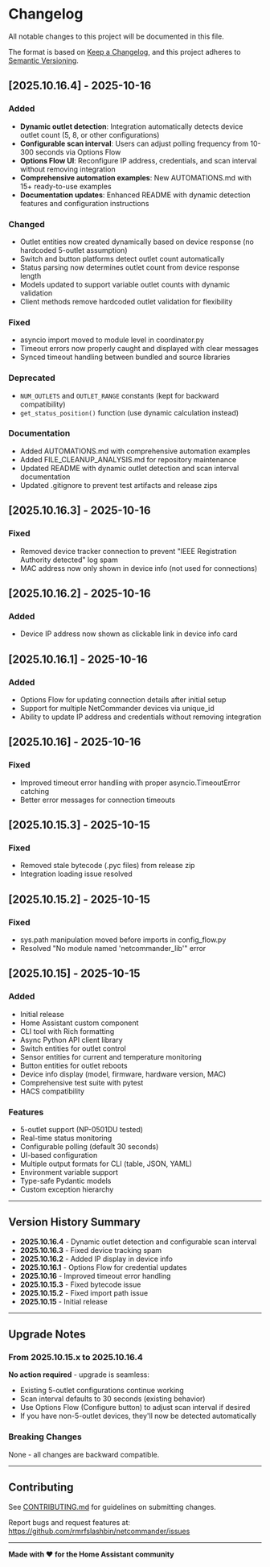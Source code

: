# Changelog

All notable changes to this project will be documented in this file.

The format is based on [Keep a Changelog](https://keepachangelog.com/en/1.0.0/),
and this project adheres to [Semantic Versioning](https://semver.org/spec/v2.0.0.html).

## [2025.10.16.4] - 2025-10-16

### Added
- **Dynamic outlet detection**: Integration automatically detects device outlet count (5, 8, or other configurations)
- **Configurable scan interval**: Users can adjust polling frequency from 10-300 seconds via Options Flow
- **Options Flow UI**: Reconfigure IP address, credentials, and scan interval without removing integration
- **Comprehensive automation examples**: New AUTOMATIONS.md with 15+ ready-to-use examples
- **Documentation updates**: Enhanced README with dynamic detection features and configuration instructions

### Changed
- Outlet entities now created dynamically based on device response (no hardcoded 5-outlet assumption)
- Switch and button platforms detect outlet count automatically
- Status parsing now determines outlet count from device response length
- Models updated to support variable outlet counts with dynamic validation
- Client methods remove hardcoded outlet validation for flexibility

### Fixed
- asyncio import moved to module level in coordinator.py
- Timeout errors now properly caught and displayed with clear messages
- Synced timeout handling between bundled and source libraries

### Deprecated
- `NUM_OUTLETS` and `OUTLET_RANGE` constants (kept for backward compatibility)
- `get_status_position()` function (use dynamic calculation instead)

### Documentation
- Added AUTOMATIONS.md with comprehensive automation examples
- Added FILE_CLEANUP_ANALYSIS.md for repository maintenance
- Updated README with dynamic outlet detection and scan interval documentation
- Updated .gitignore to prevent test artifacts and release zips

## [2025.10.16.3] - 2025-10-16

### Fixed
- Removed device tracker connection to prevent "IEEE Registration Authority detected" log spam
- MAC address now only shown in device info (not used for connections)

## [2025.10.16.2] - 2025-10-16

### Added
- Device IP address now shown as clickable link in device info card

## [2025.10.16.1] - 2025-10-16

### Added
- Options Flow for updating connection details after initial setup
- Support for multiple NetCommander devices via unique_id
- Ability to update IP address and credentials without removing integration

## [2025.10.16] - 2025-10-16

### Fixed
- Improved timeout error handling with proper asyncio.TimeoutError catching
- Better error messages for connection timeouts

## [2025.10.15.3] - 2025-10-15

### Fixed
- Removed stale bytecode (.pyc files) from release zip
- Integration loading issue resolved

## [2025.10.15.2] - 2025-10-15

### Fixed
- sys.path manipulation moved before imports in config_flow.py
- Resolved "No module named 'netcommander_lib'" error

## [2025.10.15] - 2025-10-15

### Added
- Initial release
- Home Assistant custom component
- CLI tool with Rich formatting
- Async Python API client library
- Switch entities for outlet control
- Sensor entities for current and temperature monitoring
- Button entities for outlet reboots
- Device info display (model, firmware, hardware version, MAC)
- Comprehensive test suite with pytest
- HACS compatibility

### Features
- 5-outlet support (NP-0501DU tested)
- Real-time status monitoring
- Configurable polling (default 30 seconds)
- UI-based configuration
- Multiple output formats for CLI (table, JSON, YAML)
- Environment variable support
- Type-safe Pydantic models
- Custom exception hierarchy

---

## Version History Summary

- **2025.10.16.4** - Dynamic outlet detection and configurable scan interval
- **2025.10.16.3** - Fixed device tracking spam
- **2025.10.16.2** - Added IP display in device info
- **2025.10.16.1** - Options Flow for credential updates
- **2025.10.16** - Improved timeout error handling
- **2025.10.15.3** - Fixed bytecode issue
- **2025.10.15.2** - Fixed import path issue
- **2025.10.15** - Initial release

---

## Upgrade Notes

### From 2025.10.15.x to 2025.10.16.4

**No action required** - upgrade is seamless:
- Existing 5-outlet configurations continue working
- Scan interval defaults to 30 seconds (existing behavior)
- Use Options Flow (Configure button) to adjust scan interval if desired
- If you have non-5-outlet devices, they'll now be detected automatically

### Breaking Changes

None - all changes are backward compatible.

---

## Contributing

See [CONTRIBUTING.md](CONTRIBUTING.md) for guidelines on submitting changes.

Report bugs and request features at: https://github.com/rmrfslashbin/netcommander/issues

---

**Made with ❤️ for the Home Assistant community**
